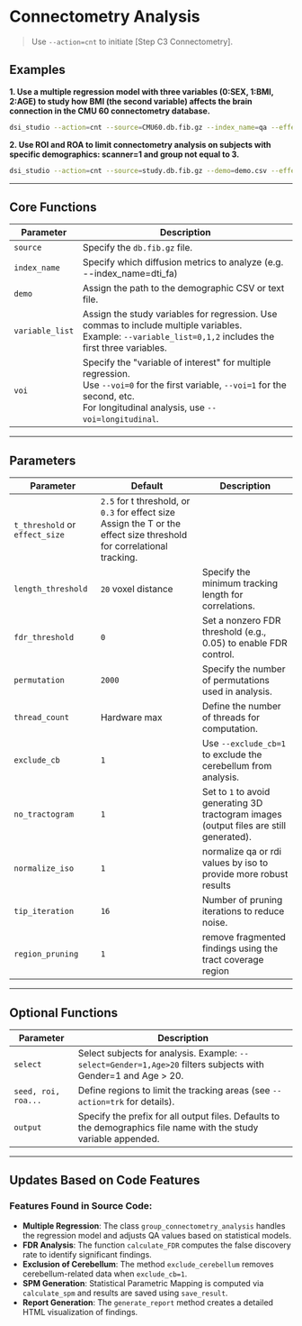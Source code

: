 # Connectometry Analysis

> Use `--action=cnt` to initiate [Step C3 Connectometry].

## Examples

**1. Use a multiple regression model with three variables (0:SEX, 1:BMI, 2:AGE) to study how BMI (the second variable) affects the brain connection in the CMU 60 connectometry database.**

```bash
dsi_studio --action=cnt --source=CMU60.db.fib.gz --index_name=qa --effect_size=0.3 --demo=CMU60.txt --variable_list=0,1,2 --voi=1
```

**2. Use ROI and ROA to limit connectometry analysis on subjects with specific demographics: scanner=1 and group not equal to 3.**

```bash
dsi_studio --action=cnt --source=study.db.fib.gz --demo=demo.csv --effect_size=0.2 --roa=excluded_mni_region.nii.gz --select="scanner=1,group/3" --variable_list=2,4,5 --voi=5
```

---

## Core Functions

| **Parameter**    | **Description**                                                                 |
|-------------------|---------------------------------------------------------------------------------|
| `source`         | Specify the `db.fib.gz` file.                                                  |
| `index_name`     | Specify which diffusion metrics to analyze (e.g. --index_name=dti_fa)          |
| `demo`           | Assign the path to the demographic CSV or text file.                           |
| `variable_list`  | Assign the study variables for regression. Use commas to include multiple variables. <br> Example: `--variable_list=0,1,2` includes the first three variables. |
| `voi`            | Specify the "variable of interest" for multiple regression. <br> Use `--voi=0` for the first variable, `--voi=1` for the second, etc. <br> For longitudinal analysis, use `--voi=longitudinal`. |


---

## Parameters 

| **Parameter**     | **Default**          | **Description**                                                                 |
|--------------------|----------------------|---------------------------------------------------------------------------------|
| `t_threshold` or `effect_size`  | `2.5` for t threshold, or `0.3` for effect size  Assign the T or the effect size threshold for correlational tracking.                             |
| `length_threshold`| `20` voxel distance | Specify the minimum tracking length for correlations.                          |
| `fdr_threshold`   | `0`                 | Set a nonzero FDR threshold (e.g., 0.05) to enable FDR control.                |
| `permutation`     | `2000`              | Specify the number of permutations used in analysis.                           |
| `thread_count`    | Hardware max        | Define the number of threads for computation.                                  |
| `exclude_cb`      | `1`                 | Use `--exclude_cb=1` to exclude the cerebellum from analysis.                  |
| `no_tractogram`   | `1`                 | Set to `1` to avoid generating 3D tractogram images (output files are still generated). |
| `normalize_iso`   | `1`                 | normalize qa or rdi values by iso to provide more robust results                          |
| `tip_iteration`   | `16`                | Number of pruning iterations to reduce noise.                                  |
| `region_pruning`  | `1`                 | remove fragmented findings using the tract coverage region | 
---

## Optional Functions

| **Parameter**      | **Description**                                                                 |
|---------------------|---------------------------------------------------------------------------------|
| `select`          | Select subjects for analysis. Example: `--select=Gender=1,Age>20` filters subjects with Gender=1 and Age > 20. |
| `seed, roi, roa...`| Define regions to limit the tracking areas (see `--action=trk` for details).    |
| `output`          | Specify the prefix for all output files. Defaults to the demographics file name with the study variable appended. |
---

## Updates Based on Code Features

### Features Found in Source Code:
- **Multiple Regression**: The class `group_connectometry_analysis` handles the regression model and adjusts QA values based on statistical models.
- **FDR Analysis**: The function `calculate_FDR` computes the false discovery rate to identify significant findings.
- **Exclusion of Cerebellum**: The method `exclude_cerebellum` removes cerebellum-related data when `exclude_cb=1`.
- **SPM Generation**: Statistical Parametric Mapping is computed via `calculate_spm` and results are saved using `save_result`.
- **Report Generation**: The `generate_report` method creates a detailed HTML visualization of findings.
